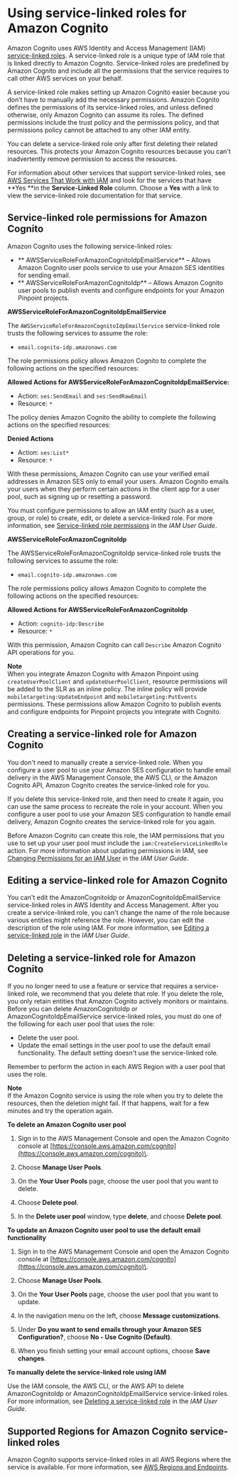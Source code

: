 # Using service\-linked roles for Amazon Cognito<a name="using-service-linked-roles"></a>

Amazon Cognito uses AWS Identity and Access Management \(IAM\)[ service\-linked roles](https://docs.aws.amazon.com/IAM/latest/UserGuide/id_roles_terms-and-concepts.html#iam-term-service-linked-role)\. A service\-linked role is a unique type of IAM role that is linked directly to Amazon Cognito\. Service\-linked roles are predefined by Amazon Cognito and include all the permissions that the service requires to call other AWS services on your behalf\. 

A service\-linked role makes setting up Amazon Cognito easier because you don’t have to manually add the necessary permissions\. Amazon Cognito defines the permissions of its service\-linked roles, and unless defined otherwise, only Amazon Cognito can assume its roles\. The defined permissions include the trust policy and the permissions policy, and that permissions policy cannot be attached to any other IAM entity\.

You can delete a service\-linked role only after first deleting their related resources\. This protects your Amazon Cognito resources because you can't inadvertently remove permission to access the resources\.

For information about other services that support service\-linked roles, see [AWS Services That Work with IAM](https://docs.aws.amazon.com/IAM/latest/UserGuide/reference_aws-services-that-work-with-iam.html) and look for the services that have **Yes **in the **Service\-Linked Role** column\. Choose a **Yes** with a link to view the service\-linked role documentation for that service\.

## Service\-linked role permissions for Amazon Cognito<a name="slr-permissions"></a>

Amazon Cognito uses the following service\-linked roles:
+ ** AWSServiceRoleForAmazonCognitoIdpEmailService** – Allows Amazon Cognito user pools service to use your Amazon SES identities for sending email\.
+ ** AWSServiceRoleForAmazonCognitoIdp** – Allows Amazon Cognito user pools to publish events and configure endpoints for your Amazon Pinpoint projects\.

**AWSServiceRoleForAmazonCognitoIdpEmailService**

The `AWSServiceRoleForAmazonCognitoIdpEmailService` service\-linked role trusts the following services to assume the role:
+ `email.cognito-idp.amazonaws.com`

The role permissions policy allows Amazon Cognito to complete the following actions on the specified resources:

**Allowed Actions for AWSServiceRoleForAmazonCognitoIdpEmailService:**
+ Action: `ses:SendEmail` and `ses:SendRawEmail`
+ Resource: `*`

The policy denies Amazon Cognito the ability to complete the following actions on the specified resources:

**Denied Actions**
+ Action: `ses:List*`
+ Resource: `*`

With these permissions, Amazon Cognito can use your verified email addresses in Amazon SES only to email your users\. Amazon Cognito emails your users when they perform certain actions in the client app for a user pool, such as signing up or resetting a password\.

You must configure permissions to allow an IAM entity \(such as a user, group, or role\) to create, edit, or delete a service\-linked role\. For more information, see [Service\-linked role permissions](https://docs.aws.amazon.com/IAM/latest/UserGuide/using-service-linked-roles.html#service-linked-role-permissions) in the *IAM User Guide*\.

**AWSServiceRoleForAmazonCognitoIdp**

The AWSServiceRoleForAmazonCognitoIdp service\-linked role trusts the following services to assume the role:
+ `email.cognito-idp.amazonaws.com`

The role permissions policy allows Amazon Cognito to complete the following actions on the specified resources:

**Allowed Actions for AWSServiceRoleForAmazonCognitoIdp**
+ Action: `cognito-idp:Describe` 
+ Resource: `*`

With this permission, Amazon Cognito can call `Describe` Amazon Cognito API operations for you\.

**Note**  
When you integrate Amazon Cognito with Amazon Pinpoint using `createUserPoolClient` and `updateUserPoolClient`, resource permissions will be added to the SLR as an inline policy\. The inline policy will provide `mobiletargeting:UpdateEndpoint` and `mobiletargeting:PutEvents` permissions\. These permissions allow Amazon Cognito to publish events and configure endpoints for Pinpoint projects you integrate with Cognito\.

## Creating a service\-linked role for Amazon Cognito<a name="create-slr"></a>

You don't need to manually create a service\-linked role\. When you configure a user pool to use your Amazon SES configuration to handle email delivery in the AWS Management Console, the AWS CLI, or the Amazon Cognito API, Amazon Cognito creates the service\-linked role for you\. 

If you delete this service\-linked role, and then need to create it again, you can use the same process to recreate the role in your account\. When you configure a user pool to use your Amazon SES configuration to handle email delivery, Amazon Cognito creates the service\-linked role for you again\. 

Before Amazon Cognito can create this role, the IAM permissions that you use to set up your user pool must include the `iam:CreateServiceLinkedRole` action\. For more information about updating permissions in IAM, see [Changing Permissions for an IAM User](https://docs.aws.amazon.com/IAM/latest/UserGuide/id_users_change-permissions.html) in the *IAM User Guide*\.

## Editing a service\-linked role for Amazon Cognito<a name="edit-slr"></a>

 You can't edit the AmazonCognitoIdp or AmazonCognitoIdpEmailService service\-linked roles in AWS Identity and Access Management\. After you create a service\-linked role, you can't change the name of the role because various entities might reference the role\. However, you can edit the description of the role using IAM\. For more information, see [Editing a service\-linked role](https://docs.aws.amazon.com/IAM/latest/UserGuide/using-service-linked-roles.html#edit-service-linked-role) in the *IAM User Guide*\.

## Deleting a service\-linked role for Amazon Cognito<a name="delete-slr"></a>

If you no longer need to use a feature or service that requires a service\-linked role, we recommend that you delete that role\. If you delete the role, you only retain entities that Amazon Cognito actively monitors or maintains\. Before you can delete AmazonCognitoIdp or AmazonCognitoIdpEmailService service\-linked roles, you must do one of the following for each user pool that uses the role:
+ Delete the user pool\.
+ Update the email settings in the user pool to use the default email functionality\. The default setting doesn't use the service\-linked role\.

Remember to perform the action in each AWS Region with a user pool that uses the role\.

**Note**  
If the Amazon Cognito service is using the role when you try to delete the resources, then the deletion might fail\. If that happens, wait for a few minutes and try the operation again\.

**To delete an Amazon Cognito user pool**

1. Sign in to the AWS Management Console and open the Amazon Cognito console at [https://console.aws.amazon.com/cognito](https://console.aws.amazon.com/cognito)\.

1. Choose **Manage User Pools**\.

1. On the **Your User Pools** page, choose the user pool that you want to delete\.

1. Choose **Delete pool**\.

1. In the **Delete user pool** window, type **delete**, and choose **Delete pool**\.

**To update an Amazon Cognito user pool to use the default email functionality**

1. Sign in to the AWS Management Console and open the Amazon Cognito console at [https://console.aws.amazon.com/cognito](https://console.aws.amazon.com/cognito)\.

1. Choose **Manage User Pools**\.

1. On the **Your User Pools** page, choose the user pool that you want to update\.

1. In the navigation menu on the left, choose **Message customizations**\.

1. Under **Do you want to send emails through your Amazon SES Configuration?**, choose **No \- Use Cognito \(Default\)**\.

1. When you finish setting your email account options, choose **Save changes**\.

**To manually delete the service\-linked role using IAM**

Use the IAM console, the AWS CLI, or the AWS API to delete AmazonCognitoIdp or AmazonCognitoIdpEmailService service\-linked roles\. For more information, see [Deleting a service\-linked role](https://docs.aws.amazon.com/IAM/latest/UserGuide/using-service-linked-roles.html#delete-service-linked-role) in the *IAM User Guide*\.

## Supported Regions for Amazon Cognito service\-linked roles<a name="slr-regions"></a>

Amazon Cognito supports service\-linked roles in all AWS Regions where the service is available\. For more information, see [AWS Regions and Endpoints](https://docs.aws.amazon.com/general/latest/gr/rande.html#cognito_identity_region)\.